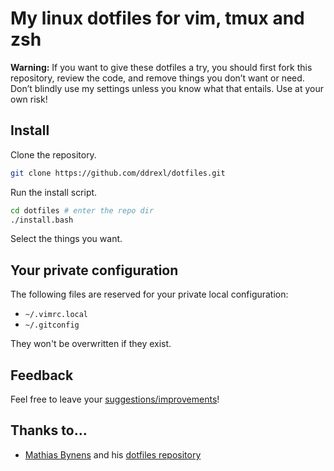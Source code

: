 # My linux dotfiles for vim, tmux and zsh

**Warning:** If you want to give these dotfiles a try, you should first fork
this repository, review the code, and remove things you don’t want or need.
Don’t blindly use my settings unless you know what that entails. Use at your
own risk!

## Install

Clone the repository.
```bash
git clone https://github.com/ddrexl/dotfiles.git
```

Run the install script.
```bash
cd dotfiles # enter the repo dir
./install.bash
```

Select the things you want.

## Your private configuration

The following files are reserved for your private local configuration:
 - `~/.vimrc.local`
 - `~/.gitconfig`

They won't be overwritten if they exist.

## Feedback

Feel free to leave your [suggestions/improvements](https://github.com/ddrexl/dotfiles/issues)!

## Thanks to…

* [Mathias Bynens](https://mathiasbynens.be/) and his [dotfiles repository](https://github.com/mathiasbynens/dotfiles)
